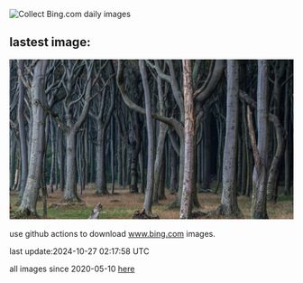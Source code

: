 ![Collect Bing.com daily images](https://github.com/counter2015/bing-daily-images/workflows/Collect%20Bing.com%20daily%20images/badge.svg)
## lastest image:
![](images/img.jpg)

use github actions to download www.bing.com images.

last update:2024-10-27 02:17:58 UTC

all images since 2020-05-10 [here](https://github.com/counter2015/bing-daily-images/tree/master/images) 
